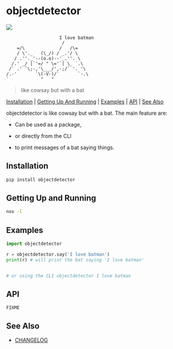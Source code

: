 # objectdetector

![](https://github.com/e-k-m/objectdetector/workflows/main/badge.svg)

```text
                    I love batman
                     /
    =/\             /   /\=
    / \'._   (\_/) / _.'/ \
   / .''._'--(o.o)--'_.''. \
  /.' _/ |`'=/ " \='`| \_ `.\
 /` .' `\;-,'\___/',-;/` '. '\
/.-'       `\(-V-)/`       `-.\
`            "   "
```

> like cowsay but with a bat

[Installation](#installation) | [Getting Up And Running](#getting-up-and-running) | [Examples](#examples) | [API](#api) | [See Also](#see-also)

objectdetector is like cowsay but with a bat. The main feature are:

- Can be used as a package,

- or directly from the CLI

- to print messages of a bat saying things.

## Installation

```bash
pip install objectdetector
```

## Getting Up and Running

```bash
nox -l
```

## Examples

```python
import objectdetector

r = objectdetector.say('I love batman')
print(r) # will print the bat saying 'I love batman'


# or using the CLI objectdetector I love batman
```

## API

```text 
FIXME
```

## See Also

- [CHANGELOG](./CHANGELOG.md)
